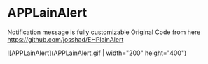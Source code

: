 # APPLainAlert
Notification message is fully customizable
Original Code from here https://github.com/josshad/EHPlainAlert

![APPLainAlert](APPLainAlert.gif | width="200" height="400")
